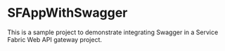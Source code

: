 # SFAppWithSwagger

This is a sample project to demonstrate integrating Swagger in a Service Fabric Web API gateway project.

